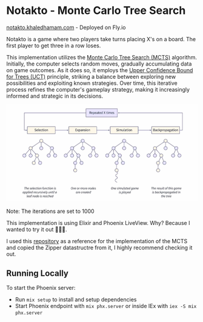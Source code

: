 # Notakto - Monte Carlo Tree Search

[notakto.khaledhamam.com](https://notakto.khaledhamam.com) - Deployed on Fly.io

Notakto is a game where two players take turns placing X's on a board. The first player to get three in a row loses.

This implementation utilizes the [Monte Carlo Tree Search (MCTS)](https://en.wikipedia.org/wiki/Monte_Carlo_tree_search) algorithm. Initially, the computer selects random moves, gradually accumulating data on game outcomes. As it does so, it employs the [Upper Confidence Bound for Trees (UCT)](https://www.chessprogramming.org/UCT) principle, striking a balance between exploring new possibilities and exploiting known strategies. Over time, this iterative process refines the computer's gameplay strategy, making it increasingly informed and strategic in its decisions.

![](mcts.jpg)

Note: The iterations are set to 1000

This implementation is using Elixir and Phoenix LiveView. Why? Because I wanted to try it out 🤷🏻‍♂️.

I used this [repository](https://github.com/rjdellecese/connect_four_umbrella) as a reference for the implementation of the MCTS and copied the Zipper datastructre from it, I highly recommend checking it out.


## Running Locally

To start the Phoenix server:

  * Run `mix setup` to install and setup dependencies
  * Start Phoenix endpoint with `mix phx.server` or inside IEx with `iex -S mix phx.server`
